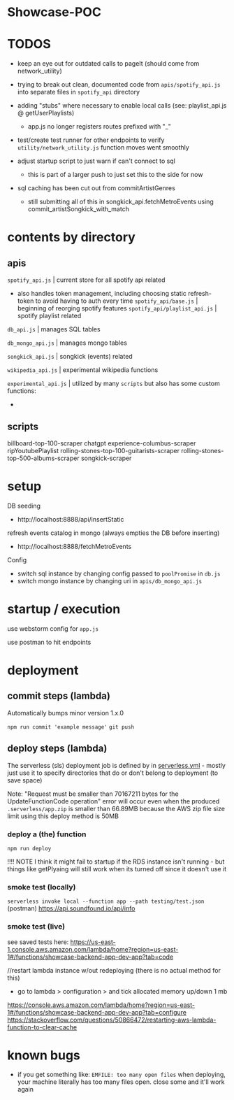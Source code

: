 # Showcase-POC

# TODOS
- keep an eye out for outdated calls to pageIt (should come from network_utility)
- trying to break out clean, documented code from `apis/spotify_api.js` into separate files in `spotify_api` directory
- adding "stubs" where necessary to enable local calls (see: playlist_api.js @ getUserPlaylists)
    - app.js no longer registers routes prefixed with "_"
- test/create test runner for other endpoints to verify `utility/network_utility.js` function moves went smoothly
- adjust startup script to just warn if can't connect to sql
    - this is part of a larger push to just set this to the side for now

- sql caching has been cut out from commitArtistGenres
  - still submitting all of this in songkick_api.fetchMetroEvents using commit_artistSongkick_with_match

 
# contents by directory

## apis


`spotify_api.js` | current store for all spotify api related 
- also handles token management, including choosing static refresh-token to avoid having to auth every time 
`spotify_api/base.js` | beginning of reorging spotify features
`spotify_api/playlist_api.js` | spotify playlist related

`db_api.js` | manages SQL tables

`db_mongo_api.js` | manages mongo tables

`songkick_api.js` | songkick (events) related

`wikipedia_api.js` | experimental wikipedia functions

`experimental_api.js` | utilized by many `scripts` but also has some custom functions:

-


## scripts

billboard-top-100-scraper
chatgpt
experience-columbus-scraper
ripYoutubePlaylist
rolling-stones-top-100-guitarists-scraper
rolling-stones-top-500-albums-scraper
songkick-scraper

# setup

DB seeding
- http://localhost:8888/api/insertStatic

refresh events catalog in mongo (always empties the DB before inserting)
- http://localhost:8888/fetchMetroEvents

Config
- switch sql instance by changing config passed to `poolPromise` in `db.js`
- switch mongo instance by changing uri in `apis/db_mongo_api.js`

# startup / execution

use webstorm config for `app.js`

use postman to hit endpoints

# deployment

## commit steps (lambda)

Automatically bumps minor version 1.x.0

`npm run commit 'example message'`
`git push`

## deploy steps (lambda)

The serverless (sls) deployment job is defined by in [serverless.yml](serverless.yml) - mostly just use it to specify directories that do or don't belong to deployment (to save space)

Note: "Request must be smaller than 70167211 bytes for the UpdateFunctionCode operation" error will occur even when the produced `.serverless/app.zip` is smaller than 66.89MB because the AWS zip file size limit using this deploy method is 50MB

### deploy a (the) function
`npm run deploy`


!!!! NOTE I think it might fail to startup if the RDS instance isn't running - but things like getPlyaing will still work when its turned off since it doesn't use it

### smoke test (locally)
`serverless invoke local --function app --path testing/test.json`
(postman) https://api.soundfound.io/api/info

### smoke test (live)
see saved tests here:
https://us-east-1.console.aws.amazon.com/lambda/home?region=us-east-1#/functions/showcase-backend-app-dev-app?tab=code


//restart lambda instance w/out redeploying (there is no actual method for this)
- go to lambda > configuration > and tick allocated memory up/down 1 mb

https://console.aws.amazon.com/lambda/home?region=us-east-1#/functions/showcase-backend-app-dev-app?tab=configure
https://stackoverflow.com/questions/50866472/restarting-aws-lambda-function-to-clear-cache

# known bugs

- if you get something like:  `EMFILE: too many open files` when deploying, your machine literally has too many files open. close some and it'll work again

